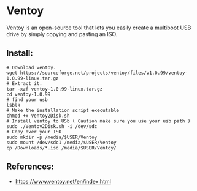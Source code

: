 Ventoy
======

Ventoy is an open-source tool that lets you easily create a multiboot USB drive by simply copying and pasting an ISO.

Install:
-------
```
# Download ventoy.
wget https://sourceforge.net/projects/ventoy/files/v1.0.99/ventoy-1.0.99-linux.tar.gz
# Extract it.
tar -xzf ventoy-1.0.99-linux.tar.gz
cd ventoy-1.0.99
# find your usb
lsblk
# Make the installation script executable
chmod +x Ventoy2Disk.sh
# Install ventoy to USb ( Caution make sure you use your usb path )
sudo ./Ventoy2Disk.sh -i /dev/sdc
# Copy over your ISO
sudo mkdir -p /media/$USER/Ventoy
sudo mount /dev/sdc1 /media/$USER/Ventoy
cp /Downloads/*.iso /media/$USER/Ventoy/
```

References:
-----------
* https://www.ventoy.net/en/index.html
